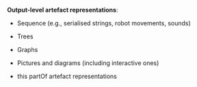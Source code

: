 **Output-level artefact representations**:

* Sequence (e.g., serialised strings, robot movements, sounds)
* Trees
* Graphs
* Pictures and diagrams (including interactive ones)

* this partOf artefact representations
